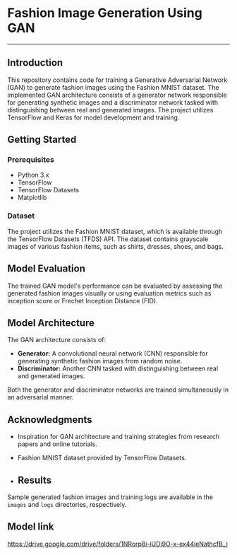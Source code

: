 # Fashion Image Generation Using GAN
---

## Introduction

This repository contains code for training a Generative Adversarial Network (GAN) to generate fashion images using the Fashion MNIST dataset. The implemented GAN architecture consists of a generator network responsible for generating synthetic images and a discriminator network tasked with distinguishing between real and generated images. The project utilizes TensorFlow and Keras for model development and training.

## Getting Started

### Prerequisites

- Python 3.x
- TensorFlow
- TensorFlow Datasets
- Matplotlib


### Dataset

The project utilizes the Fashion MNIST dataset, which is available through the TensorFlow Datasets (TFDS) API. The dataset contains grayscale images of various fashion items, such as shirts, dresses, shoes, and bags.

## Model Evaluation

The trained GAN model's performance can be evaluated by assessing the generated fashion images visually or using evaluation metrics such as inception score or Frechet Inception Distance (FID).

## Model Architecture

The GAN architecture consists of:

- **Generator:** A convolutional neural network (CNN) responsible for generating synthetic fashion images from random noise.
- **Discriminator:** Another CNN tasked with distinguishing between real and generated images.

Both the generator and discriminator networks are trained simultaneously in an adversarial manner.

## Acknowledgments

- Inspiration for GAN architecture and training strategies from research papers and online tutorials.
- Fashion MNIST dataset provided by TensorFlow Datasets.

- ## Results

Sample generated fashion images and training logs are available in the `images` and `logs` directories, respectively.

## Model link

https://drive.google.com/drive/folders/1NRorp8i-iUDi9O-x-ex44ieNathcfB_j



